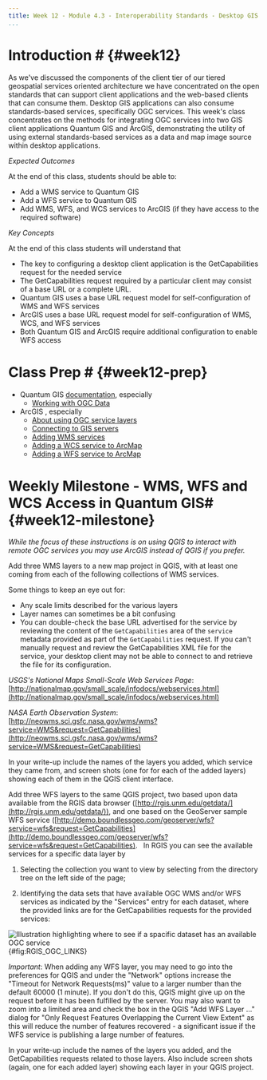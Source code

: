 ```yaml
---
title: Week 12 - Module 4.3 - Interoperability Standards - Desktop GIS Integration
...
```



<!---------------------------------------------------------------------------->
<!-- Week 12 ----------------------------------------------------------------->
<!---------------------------------------------------------------------------->

# Introduction # {#week12}

As we've discussed the components of the client tier of our tiered geospatial services oriented architecture we have concentrated on the open standards that can support client applications and the web-based clients that can consume them. Desktop GIS applications can also consume standards-based services, specifically OGC services. This week's class concentrates on the methods for integrating OGC services into two GIS client applications Quantum GIS and ArcGIS, demonstrating the utility of using external standards-based services as a data and map image source within desktop applications.


*Expected Outcomes*

At the end of this class, students should be able to:

* Add a WMS service to Quantum GIS
* Add a WFS service to Quantum GIS
* Add WMS, WFS, and WCS services to ArcGIS (if they have access to the required software)


*Key Concepts*

At the end of this class students will understand that

* The key to configuring a desktop client application is the GetCapabilities request for the needed service
* The GetCapabilities request required by a particular client may consist of a base URL or a complete URL. 
* Quantum GIS uses a base URL request model for self-configuration of WMS and WFS services
* ArcGIS uses a base URL request model for self-configuration of WMS, WCS, and WFS services
* Both Quantum GIS and ArcGIS require additional configuration to enable WFS access 


# Class Prep # {#week12-prep}

* Quantum GIS [documentation](http://docs.qgis.org/2.8/en/docs/user_manual/), especially
	* [Working with OGC Data](http://docs.qgis.org/2.8/en/docs/user_manual/working_with_ogc/index.html)
* ArcGIS [](), especially
	* [About using OGC service layers](http://desktop.arcgis.com/en/arcmap/10.3/map/web-maps-and-services/about-using-ogc-service-layers.htm)
	* [Connecting to GIS servers](http://desktop.arcgis.com/en/arcmap/10.3/manage-data/using-arccatalog/connecting-to-gis-servers.htm)
	* [Adding WMS services](http://desktop.arcgis.com/en/arcmap/10.3/map/web-maps-and-services/adding-wms-services.htm)
	* [Adding a WCS service to ArcMap](http://desktop.arcgis.com/en/arcmap/10.3/map/web-maps-and-services/adding-a-wcs-service-to-arcmap.htm)
	* [Adding a WFS service to ArcMap](http://desktop.arcgis.com/en/arcmap/10.3/map/web-maps-and-services/adding-a-wfs-service-to-arcmap.htm)

# Weekly Milestone - WMS, WFS and WCS Access in Quantum GIS# {#week12-milestone}

*While the focus of these instructions is on using QGIS to interact with remote OGC services you may use ArcGIS instead of QGIS if you prefer.*

Add three WMS layers to a new map project in QGIS, with at least one coming from each of the following collections of WMS services.

Some things to keep an eye out for:

* Any scale limits described for the various layers
* Layer names can sometimes be a bit confusing
* You can double-check the base URL advertised for the service by reviewing the content of the `GetCapabilities` area of the `service` metadata provided as part of the `GetCapabilities` request. If you can't manually request and review the GetCapabilities XML file for the service, your desktop client may not be able to connect to and retrieve the file for its configuration. 

_USGS's National Maps *Small-Scale Web Services* Page_: [http://nationalmap.gov/small_scale/infodocs/webservices.html](http://nationalmap.gov/small_scale/infodocs/webservices.html)

_NASA Earth Observation System_: [http://neowms.sci.gsfc.nasa.gov/wms/wms?service=WMS&request=GetCapabilities](http://neowms.sci.gsfc.nasa.gov/wms/wms?service=WMS&request=GetCapabilities)

In your write-up include the names of the layers you added, which service they came from, and screen shots (one for for each of the added layers) showing each of them in the QGIS client interface.

Add three WFS layers to the same QGIS project, two based upon data available from the RGIS data browser ([http://rgis.unm.edu/getdata/](http://rgis.unm.edu/getdata/)), and one based on the GeoServer sample WFS service ([http://demo.boundlessgeo.com/geoserver/wfs?service=wfs&request=GetCapabilities](http://demo.boundlessgeo.com/geoserver/wfs?service=wfs&request=GetCapabilities).   In RGIS you can see the available services for a specific data layer by 

1. Selecting the collection you want to view by selecting from the directory tree on the left side of the page; 

2. Identifying the data sets that have available OGC WMS and/or WFS services as indicated by the "Services" entry for each dataset, where the provided links are for the GetCapabilities requests for the provided services:

![Illustration highlighting where to see if a spacific dataset has an available OGC service](images/RGIS_OGCLinkScreenshot.jpg){#fig:RGIS_OGC_LINKS}

_Important_: When adding any WFS layer, you may need to go into the preferences for QGIS and under the "Network" options increase the "Timeout for Network Requests(ms)" value to a larger number than the default 60000 (1 minute). If you don't do this, QGIS might give up on the request before it has been fulfilled by the server. You may also want to zoom into a limited area and check the box in the QGIS "Add WFS Layer ..." dialog for "Only Request Features Overlapping the Current View Extent" as this will reduce the number of features recovered - a significant issue if the WFS service is publishing a large number of features.    

In your write-up include the names of the layers you added, and the GetCapabilities requests related to those layers. Also include screen shots (again, one for each added layer) showing each layer in your QGIS project.  

